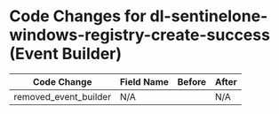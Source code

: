 # Code Changes for dl-sentinelone-windows-registry-create-success (Event Builder)

| Code Change | Field Name | Before | After |
|-------------|------------|--------|-------|
| removed_event_builder | N/A |  | N/A |